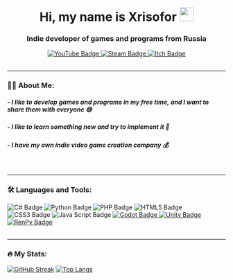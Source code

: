 <h1 align="center">Hi, my name is Xrisofor
<img src="https://github.com/blackcater/blackcater/raw/main/images/Hi.gif" height="32"/></h1>
<h3 align="center">Indie developer of games and programs from Russia</h3>
<div id="badges" align="center">
  <a href="https://crucialexperiment.itch.io/">
    <img src="https://img.shields.io/badge/YouTube-%23FF0000.svg?style=for-the-badge&logo=YouTube&logoColor=white" alt="YouTube Badge"/>
  </a>
  <a href="https://steamcommunity.com/id/Xrisofor/">
    <img src="https://img.shields.io/badge/steam-%23000000.svg?style=for-the-badge&logo=steam&logoColor=white" alt="Steam Badge"/>
  </a>
  <a href="https://crucialexperiment.itch.io/">
    <img src="https://img.shields.io/badge/Itch-%23FF0B34.svg?style=for-the-badge&logo=Itch.io&logoColor=white" alt="Itch Badge"/>
  </a>
</div><br>

---

### 👱‍♂️ About Me:
<h5>- I like to develop games and programs in my free time, and I want to share them with everyone 😄</h5>
<h5>- I like to learn something new and try to implement it 🤠</h5>
<h5>- I have my own indie video game creation company 💰</h5><br>

---

### :hammer_and_wrench: Languages and Tools:
<div>
  <img src="https://img.shields.io/badge/c%23-%23239120.svg?style=for-the-badge&logo=c-sharp&logoColor=white" alt="C# Badge"/>
  <img src="https://img.shields.io/badge/python-3670A0?style=for-the-badge&logo=python&logoColor=ffdd54" alt="Python Badge"/>
  <img src="https://img.shields.io/badge/php-%23777BB4.svg?style=for-the-badge&logo=php&logoColor=white" alt="PHP Badge"/>
  <img src="https://img.shields.io/badge/html5-%23E34F26.svg?style=for-the-badge&logo=html5&logoColor=white" alt="HTML5 Badge"/>
  <img src="https://img.shields.io/badge/css3-%231572B6.svg?style=for-the-badge&logo=css3&logoColor=white" alt="CSS3 Badge"/>
  <img src="https://img.shields.io/badge/javascript-%23323330.svg?style=for-the-badge&logo=javascript&logoColor=%23F7DF1E" alt="Java Script Badge"/>
  <a href="https://godotengine.org/">
    <img src="https://img.shields.io/badge/GODOT-%23FFFFFF.svg?style=for-the-badge&logo=godot-engine" alt="Godot Badge"/>
  </a>
  <a href="https://unity.com/">
    <img src="https://img.shields.io/badge/unity-%23000000.svg?style=for-the-badge&logo=unity&logoColor=white" alt="Unity Badge"/>
  </a>
  <a href="https://renpy.org/">
    <img src="https://img.shields.io/badge/RenPy-important?style=for-the-badge&logo=renpy&logoColor=white" alt="RenPy Badge"/>
  </a>
</div><br>

---

### :fire: My Stats:
[![GitHub Streak](http://github-readme-streak-stats.herokuapp.com?user=Xrisofor&theme=dark&background=000000)](https://git.io/streak-stats) [![Top Langs](https://github-readme-stats.vercel.app/api/top-langs/?username=Xrisofor&layout=compact&theme=vision-friendly-dark)](https://github.com/anuraghazra/github-readme-stats)<br>
